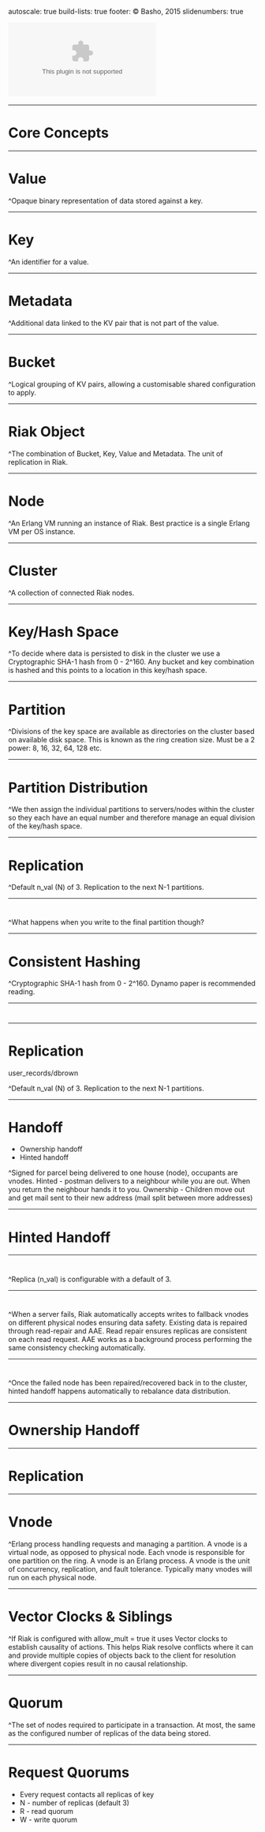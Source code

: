 autoscale: true
build-lists: true
footer: © Basho, 2015
slidenumbers: true

![fit](design-assets/Basho-Logos/eps/basho-logo-color-horiz.eps)

---


# Core Concepts

---

# Value

^Opaque binary representation of data stored against a key. 

---

# Key

^An identifier for a value. 

---

# Metadata

^Additional data linked to the KV pair that is not part of the value. 

---

# Bucket

^Logical grouping of KV pairs, allowing a customisable shared configuration to apply. 

---

# Riak Object

^The combination of Bucket, Key, Value and Metadata. The unit of replication in Riak. 

---

# Node

^An Erlang VM running an instance of Riak. Best practice is a single Erlang VM per OS instance. 

---

# Cluster

^A collection of connected Riak nodes. 

---

# Key/Hash Space

^To decide where data is persisted to disk in the cluster we use a Cryptographic SHA-1 hash from 0 - 2^160. Any bucket and key combination is hashed and this points to a location in this key/hash space. 

---

# Partition

^Divisions of the key space are available as directories on the cluster based on available disk space. This is known as the ring creation size. Must be a 2 power: 8, 16, 32, 64, 128 etc. 

---

# Partition Distribution

^We then assign the individual partitions to servers/nodes within the cluster so they each have an equal number and therefore manage an equal division of the key/hash space. 

---

# Replication

^Default n_val (N) of 3. Replication to the next N-1 partitions. 

---

# 

^What happens when you write to the final partition though? 

---

# Consistent Hashing

^Cryptographic SHA-1 hash from 0 - 2^160. Dynamo paper is recommended reading. 

---

# <ring diagram>

---

# Replication

user_records/dbrown  

^Default n_val (N) of 3. Replication to the next N-1 partitions. 

---

# Handoff

* Ownership handoff
* Hinted handoff

^Signed for parcel being delivered to one house (node), occupants are vnodes. Hinted - postman delivers to a neighbour while you are out. When you return the neighbour hands it to you. Ownership - Children move out and get mail sent to their new address (mail split between more addresses) 

---

# Hinted Handoff

---

# 

^Replica (n_val) is configurable with a default of 3. 

---

# 

^When a server fails, Riak automatically accepts writes to fallback vnodes on different physical nodes ensuring data safety. Existing data is repaired through read-repair and AAE. Read repair ensures replicas are consistent on each read request. AAE works as a background process performing the same consistency checking automatically. 

---

# 

^Once the failed node has been repaired/recovered back in to the cluster, hinted handoff happens automatically to rebalance data distribution. 

---

# Ownership Handoff

---

# Replication

---

# Vnode

^Erlang process handling requests and managing a partition. A vnode is a virtual node, as opposed to physical node. Each vnode is responsible for one partition on the ring. A vnode is an Erlang process. A vnode is the unit of concurrency, replication, and fault tolerance. Typically many vnodes will run on each physical node. 

---

# Vector Clocks & Siblings

^If Riak is configured with allow_mult = true it uses Vector clocks to establish causality of actions. This helps Riak resolve conflicts where it can and provide multiple copies of objects back to the client for resolution where divergent copies result in no causal relationship. 

---

# Quorum

^The set of nodes required to participate in a transaction. At most, the same as the configured number of replicas of the data being stored. 

---

# Request Quorums

* Every request contacts all replicas of key
* N - number of replicas (default 3)
* R - read quorum
* W -  write quorum


